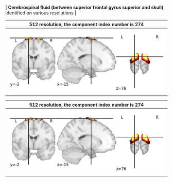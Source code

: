 


| **Cerebrospinal fluid (between superior frontal gyrus superior and skull)** identified on various resolutions |

| 512 resolution, the component index number is 274|  
|:---:|  
| ![Component 512](../512/final/274.jpg "From component 512: Cerebrospinal fluid (between superior frontal gyrus superior and skull)") |

| 512 resolution, the component index number is 274|  
|:---:|  
| ![Component 512](../512/final/274.jpg "From component 512: Cerebrospinal fluid (between superior frontal gyrus superior and skull)") |